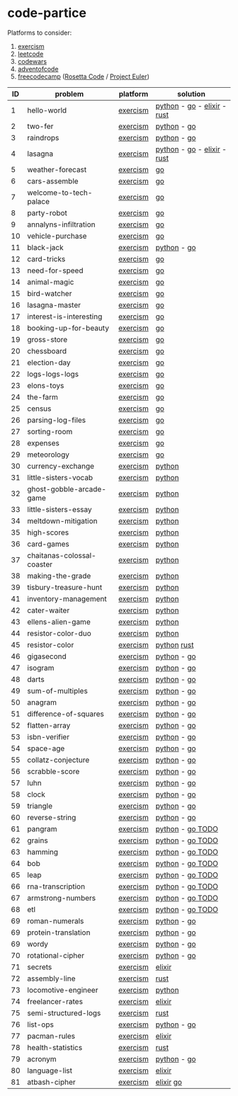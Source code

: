 # code-partice

Platforms to consider:

1. [exercism](https://exercism.org/)
2. [leetcode](https://leetcode.com/)
3. [codewars](https://www.codewars.com/)
4. [adventofcode](https://adventofcode.com/events)
5. [freecodecamp](https://www.freecodecamp.org/learn/coding-interview-prep/) ([Rosetta Code](http://www.rosettacode.org/wiki/Category:Programming_Tasks) / [Project Euler](https://projecteuler.net/archives))


ID  | problem                    | platform                                                                            | solution
----|----------------------------|-------------------------------------------------------------------------------------|-----------------------------------------------------------------------------
1   | hello-world                | [exercism](https://exercism.org/tracks/python/exercises/hello-world)                | [python](exercism/python/hello-world/hello_world.py)                        - [go](exercism/go/hello-world/hello_world.go) - [elixir](exercism/elixir/hello-world/lib/hello_world.ex) - [rust](exercism/rust/hello-world/src/lib.rs)
2   | two-fer                    | [exercism](https://exercism.org/tracks/python/exercises/two-fer)                    | [python](exercism/python/two-fer/two_fer.py)                                - [go](exercism/go/two-fer/two_fer.go)
3   | raindrops                  | [exercism](https://exercism.org/tracks/python/exercises/raindrops)                  | [python](exercism/python/raindrops/raindrops.py)                            - [go](exercism/go/raindrops/raindrops.go)
4   | lasagna                    | [exercism](https://exercism.org/tracks/python/exercises/guidos-gorgeous-lasagna)    | [python](exercism/python/guidos-gorgeous-lasagna/lasagna.py)                - [go](exercism/go/lasagna/lasagna.go) - [elixir](exercism/elixir/lasagna/lib/lasagna.ex) - [rust](exercism/rust/lucians-luscious-lasagna/src/lib.rs)
5   | weather-forecast           | [exercism](https://exercism.org/tracks/go/exercises/weather-forecast)               | [go](exercism/go/weather-forecast/weather_forecast.go)
6   | cars-assemble              | [exercism](https://exercism.org/tracks/go/exercises/cars-assemble)                  | [go](exercism/go/cars-assemble/cars_assemble.go)
7   | welcome-to-tech-palace     | [exercism](https://exercism.org/tracks/go/exercises/welcome-to-tech-palace)         | [go](exercism/go/welcome-to-tech-palace/welcome_to_tech_palace.go)
8   | party-robot                | [exercism](https://exercism.org/tracks/go/exercises/party-robot)                    | [go](exercism/go/party-robot/party_robot.go)
9   | annalyns-infiltration      | [exercism](https://exercism.org/tracks/go/exercises/annalyns-infiltration)          | [go](exercism/go/annalyns-infiltration/annalyns_infiltration.go)
10  | vehicle-purchase           | [exercism](https://exercism.org/tracks/go/exercises/vehicle-purchase)               | [go](exercism/go/vehicle-purchase/vehicle_purchase.go)
11  | black-jack                 | [exercism](https://exercism.org/tracks/python/exercises/black-jack)                 | [python](exercism/python/black-jack/black_jack.py)                          - [go](exercism/go/blackjack/blackjack.go)
12  | card-tricks                | [exercism](https://exercism.org/tracks/go/exercises/card-tricks)                    | [go](exercism/go/card-tricks/card_tricks.go)
13  | need-for-speed             | [exercism](https://exercism.org/tracks/go/exercises/need-for-speed)                 | [go](exercism/go/need-for-speed/need_for_speed.go)
14  | animal-magic               | [exercism](https://exercism.org/tracks/go/exercises/animal-magic)                   | [go](exercism/go/animal-magic/animal_magic.go)
15  | bird-watcher               | [exercism](https://exercism.org/tracks/go/exercises/bird-watcher)                   | [go](exercism/go/bird-watcher/bird_watcher.go)
16  | lasagna-master             | [exercism](https://exercism.org/tracks/go/exercises/lasagna-master)                 | [go](exercism/go/lasagna-master/lasagna_master.go)
17  | interest-is-interesting    | [exercism](https://exercism.org/tracks/go/exercises/interest-is-interesting)        | [go](exercism/go/interest-is-interesting/interest_is_interesting.go)
18  | booking-up-for-beauty      | [exercism](https://exercism.org/tracks/go/exercises/booking-up-for-beauty)          | [go](exercism/go/booking-up-for-beauty/booking_up_for_beauty.go)
19  | gross-store                | [exercism](https://exercism.org/tracks/go/exercises/gross-store)                    | [go](exercism/go/gross-store/gross_store.go)
20  | chessboard                 | [exercism](https://exercism.org/tracks/go/exercises/chessboard)                     | [go](exercism/go/chessboard/chessboard.go)
21  | election-day               | [exercism](https://exercism.org/tracks/go/exercises/election-day)                   | [go](exercism/go/election-day/election_day.go)
22  | logs-logs-logs             | [exercism](https://exercism.org/tracks/go/exercises/chessboard)                     | [go](exercism/go/chessboard/chessboard.go)
23  | elons-toys                 | [exercism](https://exercism.org/tracks/go/exercises/elons-toys)                     | [go](exercism/go/elons-toys/elons_toys.go)
24  | the-farm                   | [exercism](https://exercism.org/tracks/go/exercises/the-farm)                       | [go](exercism/go/the-farm/the_farm.go)
25  | census                     | [exercism](https://exercism.org/tracks/go/exercises/census)                         | [go](exercism/go/census/census.go)
26  | parsing-log-files          | [exercism](https://exercism.org/tracks/go/exercises/parsing-log-files)              | [go](exercism/go/parsing-log-files/parsing_log_files.go)
27  | sorting-room               | [exercism](https://exercism.org/tracks/go/exercises/sorting-room)                   | [go](exercism/go/sorting-room/sorting_room.go)
28  | expenses                   | [exercism](https://exercism.org/tracks/go/exercises/expenses)                       | [go](exercism/go/census/expenses.go)
29  | meteorology                | [exercism](https://exercism.org/tracks/go/exercises/meteorology)                    | [go](exercism/go/meteorology/meteorology.go)
30  | currency-exchange          | [exercism](https://exercism.org/tracks/python/exercises/currency-exchange)          | [python](exercism/python/currency-exchange/exchange.py)
31  | little-sisters-vocab       | [exercism](https://exercism.org/tracks/python/exercises/little-sisters-vocab)       | [python](exercism/python/little-sisters-vocab/strings.py)
32  | ghost-gobble-arcade-game   | [exercism](https://exercism.org/tracks/python/exercises/ghost-gobble-arcade-game)   | [python](exercism/python/ghost-gobble-arcade-game/arcade-game.py)
33  | little-sisters-essay       | [exercism](https://exercism.org/tracks/python/exercises/little-sisters-essay)       | [python](exercism/python/little-sisters-essay/string_methods.py)
34  | meltdown-mitigation        | [exercism](https://exercism.org/tracks/python/exercises/meltdown-mitigation)        | [python](exercism/python/meltdown-mitigation/conditionals.py)
35  | high-scores                | [exercism](https://exercism.org/tracks/python/exercises/high-scores)                | [python](exercism/python/high-scores/high_scores.py)
36  | card-games                 | [exercism](https://exercism.org/tracks/python/exercises/card-games)                 | [python](exercism/python/card-games/lists.py)
37  | chaitanas-colossal-coaster | [exercism](https://exercism.org/tracks/python/exercises/chaitanas-colossal-coaster) | [python](exercism/python/chaitanas-colossal-coaster/list_methods.py)
38  | making-the-grade           | [exercism](https://exercism.org/tracks/python/exercises/making-the-grade)           | [python](exercism/python/making-the-grade/loops.py)
39  | tisbury-treasure-hunt      | [exercism](https://exercism.org/tracks/python/exercises/tisbury-treasure-hunt)      | [python](exercism/python/tisbury-treasure-hunt/tuples.py)
41  | inventory-management       | [exercism](https://exercism.org/tracks/python/exercises/inventory-management)       | [python](exercism/python/inventory-management/dicts.py)
42  | cater-waiter               | [exercism](https://exercism.org/tracks/python/exercises/cater-waiter)               | [python](exercism/python/cater-waiter/sets.py)
43  | ellens-alien-game          | [exercism](https://exercism.org/tracks/python/exercises/ellens-alien-game)          | [python](exercism/python/ellens-alien-game/classes.py)
44  | resistor-color-duo         | [exercism](https://exercism.org/tracks/python/exercises/resistor-color-duo)         | [python](exercism/python/resistor-color-duo/resistor_color_duo.py)
45  | resistor-color             | [exercism](https://exercism.org/tracks/python/exercises/resistor-color)             | [python](exercism/python/resistor-color/resistor_color.py) [rust](exercism/rust/resistor-color/src/lib.rs)
46  | gigasecond                 | [exercism](https://exercism.org/tracks/python/exercises/gigasecond)                 | [python](exercism/python/gigasecond/gigasecond.py)                          - [go](exercism/go/gigasecond/gigasecond.go)
47  | isogram                    | [exercism](https://exercism.org/tracks/python/exercises/isogram)                    | [python](exercism/python/isogram/isogram.py)                                - [go](exercism/go/isogram/isogram.go)
48  | darts                      | [exercism](https://exercism.org/tracks/python/exercises/darts)                      | [python](exercism/python/darts/darts.py)                                    - [go](exercism/go/darts/darts.go)
49  | sum-of-multiples           | [exercism](https://exercism.org/tracks/python/exercises/sum-of-multiples)           | [python](exercism/python/sum-of-multiples/sum_of_multiples.py)              - [go](exercism/go/sum_of_multiples/darts.go)
50  | anagram                    | [exercism](https://exercism.org/tracks/python/exercises/anagram)                    | [python](exercism/python/anagram/anagram.py)                                - [go](exercism/go/anagram/anagram.go)
51  | difference-of-squares      | [exercism](https://exercism.org/tracks/python/exercises/difference-of-squares)      | [python](exercism/python/difference-of-squares/difference_of_squares.py)    - [go](exercism/go/difference_of_squares/anagram.go)
52  | flatten-array              | [exercism](https://exercism.org/tracks/python/exercises/flatten-array)              | [python](exercism/python/flatten-array/flatten_array.py)                    - [go](exercism/go/flatten-array/flatten_array.go)
53  | isbn-verifier              | [exercism](https://exercism.org/tracks/python/exercises/isbn-verifier)              | [python](exercism/python/isbn-verifier/isbn_verifier.py)                    - [go](exercism/go/isbn-verifier/isbn_verifier.go)
54  | space-age                  | [exercism](https://exercism.org/tracks/python/exercises/space-age)                  | [python](exercism/python/space-age/space_age.py)                            - [go](exercism/go/space-age/space_age.go)
55  | collatz-conjecture         | [exercism](https://exercism.org/tracks/python/exercises/collatz-conjecture)         | [python](exercism/python/collatz-conjecture/collatz_conjecture.py)          - [go](exercism/go/collatz-conjecture/collatz_conjecture.go)
56  | scrabble-score             | [exercism](https://exercism.org/tracks/python/exercises/scrabble-score)             | [python](exercism/python/scrabble-score/scrabble_score.py)                  - [go](exercism/go/scrabble-score/scrabble_score.go)
57  | luhn                       | [exercism](https://exercism.org/tracks/python/exercises/luhn)                       | [python](exercism/python/luhn/luhn.py)                                      - [go](exercism/go/luhn/luhn.go)
58  | clock                      | [exercism](https://exercism.org/tracks/python/exercises/clock)                      | [python](exercism/python/clock/clock.py)                                    - [go](exercism/go/clock/clock.go)
59  | triangle                   | [exercism](https://exercism.org/tracks/python/exercises/triangle)                   | [python](exercism/python/triangle/triangle.py)                              - [go](exercism/go/triangle/triangle.go)
60  | reverse-string             | [exercism](https://exercism.org/tracks/python/exercises/reverse-string)             | [python](exercism/python/reverse-string/reverse_string.py)                  - [go](exercism/go/reverse-string/reverse_string.go)
61  | pangram                    | [exercism](https://exercism.org/tracks/python/exercises/pangram)                    | [python](exercism/python/pangram/pangram.py)                                - [go TODO](exercism/go/pangram/pangram.go)
62  | grains                     | [exercism](https://exercism.org/tracks/python/exercises/grains)                     | [python](exercism/python/grains/grains.py)                                  - [go TODO](exercism/go/grains/grains.go)
63  | hamming                    | [exercism](https://exercism.org/tracks/python/exercises/hamming)                    | [python](exercism/python/hamming/hamming.py)                                - [go TODO](exercism/go/hamming/hamming.go)
64  | bob                        | [exercism](https://exercism.org/tracks/python/exercises/bob)                        | [python](exercism/python/bob/bob.py)                                        - [go TODO](exercism/go/bob/bob.go)
65  | leap                       | [exercism](https://exercism.org/tracks/python/exercises/leap)                       | [python](exercism/python/leap/leap.py)                                      - [go TODO](exercism/go/leap/leap.go)
66  | rna-transcription          | [exercism](https://exercism.org/tracks/python/exercises/rna-transcription)          | [python](exercism/python/rna-transcription/rna_transcription.py)            - [go TODO](exercism/go/rna-transcription/rna_transcription.go)
67  | armstrong-numbers          | [exercism](https://exercism.org/tracks/python/exercises/armstrong-numbers)          | [python](exercism/python/armstrong-numbers/armstrong_numbers.py)            - [go TODO](exercism/go/armstrong-numbers/armstrong_numbers.go)
68  | etl                        | [exercism](https://exercism.org/tracks/python/exercises/etl)                        | [python](exercism/python/etl/etl.py)                                        - [go TODO](exercism/go/etl/etl.go)
69  | roman-numerals             | [exercism](https://exercism.org/tracks/python/exercises/roman-numerals)             | [python](exercism/python/roman-numerals/roman_numerals.py)                  - [go](exercism/go/roman-numerals/roman_numerals.go)
69  | protein-translation        | [exercism](https://exercism.org/tracks/python/exercises/protein_translation)        | [python](exercism/python/protein-translation/protein_translation.py)        - [go](exercism/go/protein-translation/protein_translation.go)
69  | wordy                      | [exercism](https://exercism.org/tracks/python/exercises/wordy)                      | [python](exercism/python/wordy/wordy.py)                                    - [go](exercism/go/wordy/wordy.go)
70  | rotational-cipher          | [exercism](https://exercism.org/tracks/python/exercises/rotational-cipher)          | [python](exercism/python/rotational-cipher/rotational_cipher.py)            - [go](exercism/go/rotational-cipher/rotational_cipher.go)
71  | secrets                    | [exercism](https://exercism.org/tracks/elixir/exercises/secrets)                    | [elixir](exercism/elixir/secrets/lib/secrets.ex)
72  | assembly-line              | [exercism](https://exercism.org/tracks/rust/exercises/assembly-line)                | [rust](exercism/rust/assembly-line/src/lib.rs)
73  | locomotive-engineer        | [exercism](https://exercism.org/tracks/python/exercises/locomotive-engineer)        | [python](exercism/python/locomotive-engineer/locomotive_engineer.py)
74  | freelancer-rates           | [exercism](https://exercism.org/tracks/elixir/exercises/freelancer-rates)           | [elixir](exercism/elixir/freelancer-rates/lib/freelancer_rates.ex)
75  | semi-structured-logs       | [exercism](https://exercism.org/tracks/rust/exercises/semi-structured-logs)         | [rust](exercism/rust/semi-structured-logs/src/lib.rs)
76  | list-ops                   | [exercism](https://exercism.org/tracks/python/exercises/list-ops)                   | [python](exercism/python/list-ops/list_ops.py) - [go](exercism/go/list-ops/list_ops.go)
77  | pacman-rules               | [exercism](https://exercism.org/tracks/elixir/exercises/pacman-rules)               | [elixir](exercism/elixir/pacman-rules/lib/rules.ex)
78  | health-statistics          | [exercism](https://exercism.org/tracks/rust/exercises/health-statistics)            | [rust](exercism/rust/health-statistics/src/lib.rs)
79  | acronym                    | [exercism](https://exercism.org/tracks/python/exercises/acronym)                    | [python](exercism/python/acronym/acronym.py) - [go](exercism/go/acronym/acronym.go)
80  | language-list              | [exercism](https://exercism.org/tracks/elixir/exercises/language-list)              | [elixir](exercism/elixir/language-list/lib/language_list.ex)
81  | atbash-cipher              | [exercism](https://exercism.org/tracks/python/exercises/atbash-cipher)              | [elixir](exercism/python/atbash-cipher/lib/atbash_cipher.py) [go](exercism/go/atbash-cipher/lib/atbash_cipher.go)
